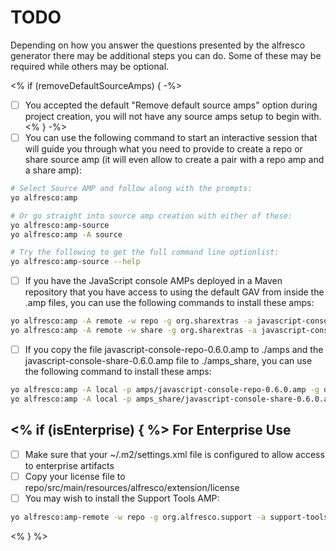 TODO
====

Depending on how you answer the questions presented by the alfresco generator
there may be additional steps you can do. Some of these may be required while
others may be optional.

<% if (removeDefaultSourceAmps) { -%>
- [ ] You accepted the default "Remove default source amps" option during
      project creation, you will not have any source amps setup to begin with.
<% } -%>
- [ ] You can use the following command to start an interactive session 
      that will guide you through what you need to provide to create
      a repo or share source amp (it will even allow to create a pair
      with a repo amp and a share amp):
      
```bash
# Select Source AMP and follow along with the prompts:
yo alfresco:amp

# Or go straight into source amp creation with either of these:
yo alfresco:amp-source
yo alfresco:amp -A source

# Try the following to get the full command line optionlist:
yo alfresco:amp-source --help
```

- [ ] If you have the JavaScript console AMPs deployed in a Maven repository
      that you have access to using the default GAV from inside the .amp 
      files, you can use the following commands to install these amps:

```bash
yo alfresco:amp -A remote -w repo -g org.sharextras -a javascript-console-repo -v 0.6.0
yo alfresco:amp -A remote -w share -g org.sharextras -a javascript-console-share -v 0.6.0
```

- [ ] If you copy the file javascript-console-repo-0.6.0.amp to ./amps and the
      javascript-console-share-0.6.0.amp file to ./amps\_share, you can use
      the following command to install these amps:
      
```bash
yo alfresco:amp -A local -p amps/javascript-console-repo-0.6.0.amp -g org.sharextras -a javascript-console-repo -v 0.6.0
yo alfresco:amp -A local -p amps_share/javascript-console-share-0.6.0.amp -g org.sharextras -a javascript-console-share -v 0.6.0
```

<% if (isEnterprise) { %>
For Enterprise Use
------------------

- [ ] Make sure that your ~/.m2/settings.xml file is configured to allow access to enterprise artifacts
- [ ] Copy your license file to repo/src/main/resources/alfresco/extension/license
- [ ] You may wish to install the Support Tools AMP:

```bash
yo alfresco:amp-remote -w repo -g org.alfresco.support -a support-tools -v 1.10
```

<% } %>
